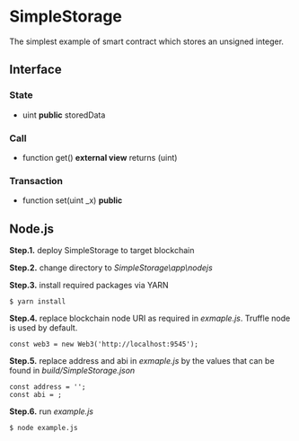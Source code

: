 # SimpleStorage
The simplest example of smart contract which stores an unsigned integer.

## Interface
### State
- uint **public** storedData
### Call
- function get() **external view** returns (uint) 
### Transaction
- function set(uint _x) **public**

## Node.js
**Step.1.** deploy SimpleStorage to target blockchain

**Step.2.** change directory to *SimpleStorage\app\nodejs*

**Step.3.** install required packages via YARN
```
$ yarn install
```

**Step.4.** replace blockchain node URI as required in *exmaple.js*. Truffle node is used by default.
```
const web3 = new Web3('http://localhost:9545'); 
```

**Step.5.** replace address and abi in *exmaple.js* by the values that can be found in *build/SimpleStorage.json*
```
const address = '';
const abi = ;
```

**Step.6.** run *example.js*
```
$ node example.js
```